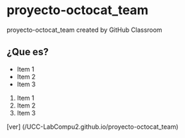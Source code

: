 # proyecto-octocat_team
proyecto-octocat_team created by GitHub Classroom

¿Que es?
--------

* Item 1
* Item 2
* Item 3

1. Item 1
2. Item 2
3. Item 3

[ver] (/UCC-LabCompu2.github.io/proyecto-octocat_team)

